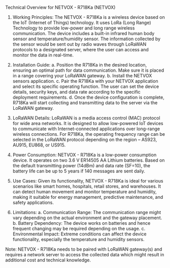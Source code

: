 Technical Overview for NETVOX - R718Ka (NETVOX)

1. Working Principles:
   The NETVOX - R718Ka is a wireless device based on the IoT (Internet of Things) technology. It uses LoRa (Long Range) Technology to provide low-power and long range wireless communication. The device includes a built-in infrared human body sensor and temperature/humidity sensor. The information collected by the sensor would be sent out by radio waves through LoRaWAN protocols to a designated server, where the user can access and monitor the data in real-time.

2. Installation Guide:
   a. Position the R718Ka in the desired location, ensuring an optimal path for data communication. Make sure it is placed in a range covering your LoRaWAN gateway. 
   b. Install the NETVOX sensors application.
   c. Pair the R718Ka with your NETVOX application and select its specific operating function. The user can set the device details, security keys, and data rate according to the specific deployment requirements.
   d. Once the device configuration is complete, R718Ka will start collecting and transmitting data to the server via the LoRaWAN gateway.
  
3. LoRaWAN Details:
   LoRaWAN is a media access control (MAC) protocol for wide area networks. It is designed to allow low-powered IoT devices to communicate with Internet-connected applications over long-range wireless connections. For R718Ka, the operating frequency range can be selected in the LoRaWAN protocol depending on the region – AS923, AU915, EU868, or US915.

4. Power Consumption:
   NETVOX - R718Ka is a low-power consumption device. It operates on two 3.6 V ER14505 AA Lithium batteries. Based on the default transmitting power (14dBm) and data rate (SF=10), the battery life can be up to 5 years if 140 messages are sent daily. 

5. Use Cases:
   Given its functionality, NETVOX - R718Ka is ideal for various scenarios like smart homes, hospitals, retail stores, and warehouses. It can detect human movement and monitor temperature and humidity, making it suitable for energy management, predictive maintenance, and safety applications.

6. Limitations:
   a. Communication Range: The communication range might vary depending on the actual environment and the gateway placement.
   b. Battery Dependency: The device works on batteries and hence frequent changing may be required depending on the usage.
   c. Environmental Impact: Extreme conditions can affect the device functionality, especially the temperature and humidity sensors.
   
Note: NETVOX - R718Ka needs to be paired with LoRaWAN gateway(s) and requires a network server to access the collected data which might result in additional cost and technical knowledge.